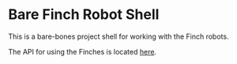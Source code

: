 # Bare Finch Robot Shell

This is a bare-bones project shell for working with the Finch robots.

The API for using the Finches is located [here](http://finchrobot.com/javadoc/index.html).
